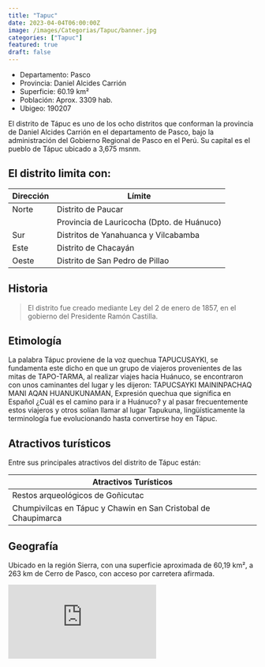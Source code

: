 ```yaml
---
title: "Tapuc"
date: 2023-04-04T06:00:00Z
image: /images/Categorias/Tapuc/banner.jpg
categories: ["Tapuc"]
featured: true
draft: false
---
```


- Departamento: Pasco
- Provincia: Daniel Alcides Carrión
- Superficie: 60.19 km²
- Población: Aprox. 3309 hab.
- Ubigeo: 190207

El distrito de Tápuc es uno de los ocho distritos que conforman la provincia de Daniel Alcides Carrión en el departamento de Pasco, bajo la administración del Gobierno Regional de Pasco en el Perú. Su capital es el pueblo de Tápuc ubicado a 3,675 msnm.

## El distrito limita con:
| Dirección | Límite                                                |
|-----------|-------------------------------------------------------|
| Norte     | Distrito de Paucar                                    |
|           | Provincia de Lauricocha (Dpto. de Huánuco)            |
| Sur       | Distritos de Yanahuanca y Vilcabamba                   |
| Este      | Distrito de Chacayán                                   |
| Oeste     | Distrito de San Pedro de Pillao                        |

## Historia
>El distrito fue creado mediante Ley del 2 de enero de 1857, en el gobierno del Presidente Ramón Castilla.

## Etimología
La palabra Tápuc proviene de la voz quechua TAPUCUSAYKI, se fundamenta este dicho en que un grupo de viajeros provenientes de las mitas de TAPO-TARMA, al realizar viajes hacia Huánuco, se encontraron con unos caminantes del lugar y les dijeron: TAPUCSAYKI MAININPACHAQ MANI AQAN HUANUKUNAMAN, Expresión quechua que significa en Español ¿Cuál es el camino para ir a Huánuco? y al pasar frecuentemente estos viajeros y otros solían llamar al lugar Tapukuna, lingüísticamente la terminología fue evolucionando hasta convertirse hoy en Tápuc.

## Atractivos turísticos

Entre sus principales atractivos del distrito de Tápuc están:

| Atractivos Turísticos                        |
|---------------------------------------------|
| Restos arqueológicos de Goñicutac              |
| Chumpivilcas en Tápuc y Chawin en San Cristobal de Chaupimarca |

## Geografía
Ubicado en la región Sierra, con una superficie aproximada de 60,19 km², a 263 km de Cerro de Pasco, con acceso por carretera afirmada.
<div class="aspect-w-16 aspect-h-9">
  <iframe src="https://www.google.com/maps/embed?pb=!1m18!1m12!1m3!1d7591.719748279323!2d-76.46351898793051!3d-10.454817157772187!2m3!1f0!2f0!3f0!3m2!1i1024!2i768!4f13.1!3m3!1m2!1s0x9107fd869b67bc3f%3A0xed104903d38cda8d!2sTapuc%2C%2019740!5e1!3m2!1ses-419!2spe!4v1690148978662!5m2!1ses-419!2spe" 
    class="w-full h-full"
    style="border:0;"
    allowfullscreen=""
    loading="lazy"
    referrerpolicy="no-referrer-when-downgrade"
  ></iframe>
</div>

